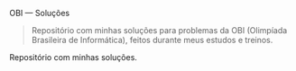 OBI — Soluções

> Repositório com minhas soluções para problemas da OBI (Olimpíada Brasileira de Informática), feitos durante meus estudos e treinos.

Repositório com minhas soluções.
